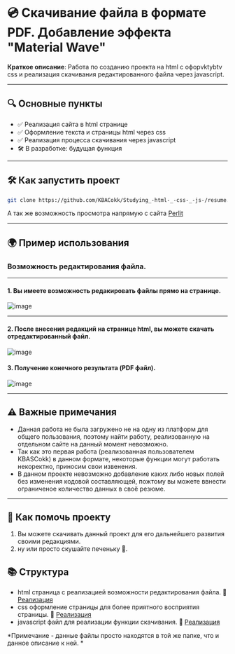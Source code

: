 # 💿 Скачивание файла в формате PDF. Добавление эффекта "Material Wave" 

**Краткое описание**: Работа по созданию проекта на html с офорvktybtv css и реализация скачивания редактированного файла через javascript.

---

## 🔍 Основные пункты
- ✅ Реализация сайта в html странице 
- ✅ Оформление текста и страницы html через css
- ✅ Реализация процесса скачивания через javascript
- 🛠 В разработке: будущая функция

---

## 🛠 Как запустить проект 
```bash
git clone https://github.com/KBACokk/Studying_-html-_-css-_-js-/resume.git
```
А так же возможность просмотра напрямую с сайта 
[Perlit](https://replit.com/@statsenko228s/Unnamed-package#index.html)

---

## 🌍 Пример использования
### Возможность редактирования файла.
---
#### 1. Вы имеете возможность редакировать файлы прямо на странице.
![image](https://github.com/user-attachments/assets/22ac8382-c9da-4270-9297-cba08854ecec)

---
#### 2. После внесения редакций на странице html, вы можете скачать отредактированный файл.
![image](https://github.com/user-attachments/assets/ebb920b9-8f87-4664-be58-fed95ce70a92)

#### 3. Получение конечного результата (PDF файл).
![image](https://github.com/user-attachments/assets/4eb4d784-9f4c-40d4-bbb1-4dbbb90bccc3)

---

## ⚠️ Важные примечания
- Данная работа не была загружено не на одну из платформ для общего пользования, поэтому найти работу, реализованную на отдельном сайте на данный момент невозможно.
- Так как это первая работа (реализованная пользователем KBASСokk) в данном формате, некоторые функции могут работать некоректно, приносим свои извенения.
- В данном проекте невозможно добавление каких либо новых полей без изменения кодовой составляющей, пожтому вы можете ввнести ограниченое количество данных в своё резюме.

---

## 🤝 Как помочь проекту
1. Вы можете скачивать данный проект для его дальнейшего развития своими редакциями.
2. ну или просто скушайте печеньку 🍪.


## 📚 Структура
- html страница с реализацией возможности редактирования файла.
📌 [Реализация](/resume/resume.html)
- css оформление страницы для более приятного восприятия страницы.
📌 [Реализация](/resume/resume.css)
- javascript файл для реализации функции скачивания.
📌 [Реализация](/resume/resume.js)

*Примечание - данные файлы просто находятся в той же папке, что и данное описание к ней. *












